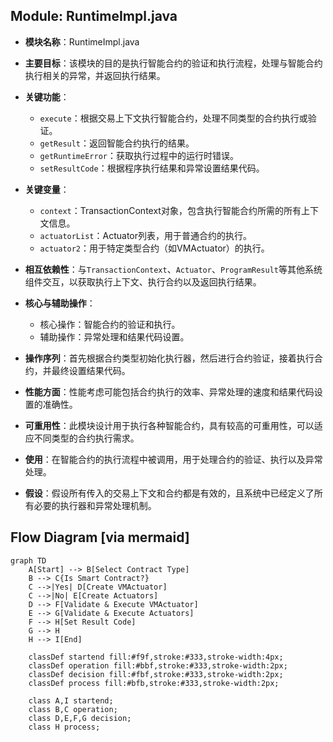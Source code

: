 ## Module: RuntimeImpl.java
- **模块名称**：RuntimeImpl.java

- **主要目标**：该模块的目的是执行智能合约的验证和执行流程，处理与智能合约执行相关的异常，并返回执行结果。

- **关键功能**：
  - `execute`：根据交易上下文执行智能合约，处理不同类型的合约执行或验证。
  - `getResult`：返回智能合约执行的结果。
  - `getRuntimeError`：获取执行过程中的运行时错误。
  - `setResultCode`：根据程序执行结果和异常设置结果代码。

- **关键变量**：
  - `context`：TransactionContext对象，包含执行智能合约所需的所有上下文信息。
  - `actuatorList`：Actuator列表，用于普通合约的执行。
  - `actuator2`：用于特定类型合约（如VMActuator）的执行。

- **相互依赖性**：与`TransactionContext`、`Actuator`、`ProgramResult`等其他系统组件交互，以获取执行上下文、执行合约以及返回执行结果。

- **核心与辅助操作**：
  - 核心操作：智能合约的验证和执行。
  - 辅助操作：异常处理和结果代码设置。

- **操作序列**：首先根据合约类型初始化执行器，然后进行合约验证，接着执行合约，并最终设置结果代码。

- **性能方面**：性能考虑可能包括合约执行的效率、异常处理的速度和结果代码设置的准确性。

- **可重用性**：此模块设计用于执行各种智能合约，具有较高的可重用性，可以适应不同类型的合约执行需求。

- **使用**：在智能合约的执行流程中被调用，用于处理合约的验证、执行以及异常处理。

- **假设**：假设所有传入的交易上下文和合约都是有效的，且系统中已经定义了所有必要的执行器和异常处理机制。
## Flow Diagram [via mermaid]
```mermaid
graph TD
    A[Start] --> B[Select Contract Type]
    B --> C{Is Smart Contract?}
    C -->|Yes| D[Create VMActuator]
    C -->|No| E[Create Actuators]
    D --> F[Validate & Execute VMActuator]
    E --> G[Validate & Execute Actuators]
    F --> H[Set Result Code]
    G --> H
    H --> I[End]

    classDef startend fill:#f9f,stroke:#333,stroke-width:4px;
    classDef operation fill:#bbf,stroke:#333,stroke-width:2px;
    classDef decision fill:#fbf,stroke:#333,stroke-width:2px;
    classDef process fill:#bfb,stroke:#333,stroke-width:2px;

    class A,I startend;
    class B,C operation;
    class D,E,F,G decision;
    class H process;
```
